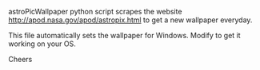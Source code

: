 astroPicWallpaper python script scrapes the website  http://apod.nasa.gov/apod/astropix.html  to get a new wallpaper everyday.

This file automatically sets the wallpaper for Windows. Modify to get it working on your OS.


Cheers